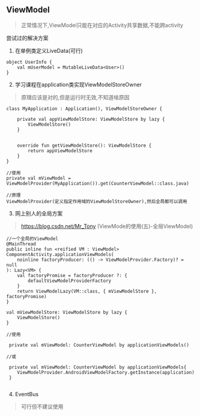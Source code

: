 ## ViewModel

> 正常情况下,ViewModel只能在对应的Activity共享数据,不能跨activity

尝试过的解决方案

1. 在单例类定义LiveData(可行)

```
object UserInfo {
    val mUserModel = MutableLiveData<User>()
}
```

2. 学习课程在application类实现ViewModelStoreOwner

> 原理应该是对的,但是运行时无效,不知道啥原因

```
class MyApplication : Application(), ViewModelStoreOwner {

    private val appViewModelStore: ViewModelStore by lazy {
        ViewModelStore()
    }


    override fun getViewModelStore(): ViewModelStore {
        return appViewModelStore
    }
}

//使用
private val mViewModel = ViewModelProvider(MyApplication()).get(CounterViewModel::class.java)

//原理
ViewModelProvider(定义指定作用域的ViewModelStoreOwner),然后全局都可以调用
```

3. 网上别人的全局方案

> https://blog.csdn.net/Mr_Tony (ViewMode的使用(五)-全局ViewModel)

```
//一个全局的ViewModel
@MainThread
public inline fun <reified VM : ViewModel> ComponentActivity.applicationViewModels(
    noinline factoryProducer: (() -> ViewModelProvider.Factory)? = null
): Lazy<VM> {
    val factoryPromise = factoryProducer ?: {
        defaultViewModelProviderFactory
    }
    return ViewModelLazy(VM::class, { mViewModelStore }, factoryPromise)
}

val mViewModelStore: ViewModelStore by lazy {
    ViewModelStore()
}

//使用

 private val mViewModel: CounterViewModel by applicationViewModels()
 
//或
 
 private val mViewModel: CounterViewModel by applicationViewModels{
    ViewModelProvider.AndroidViewModelFactory.getInstance(application)
 }
     

```

4. EventBus 
> 可行但不建议使用